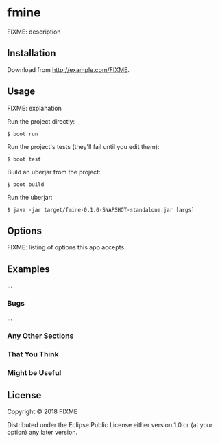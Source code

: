 # fmine

FIXME: description

## Installation

Download from http://example.com/FIXME.

## Usage

FIXME: explanation

Run the project directly:

    $ boot run

Run the project's tests (they'll fail until you edit them):

    $ boot test

Build an uberjar from the project:

    $ boot build

Run the uberjar:

    $ java -jar target/fmine-0.1.0-SNAPSHOT-standalone.jar [args]

## Options

FIXME: listing of options this app accepts.

## Examples

...

### Bugs

...

### Any Other Sections
### That You Think
### Might be Useful

## License

Copyright © 2018 FIXME

Distributed under the Eclipse Public License either version 1.0 or (at
your option) any later version.
